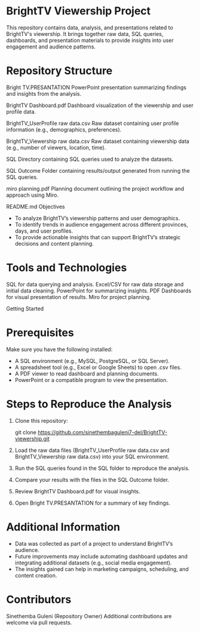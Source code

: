 # BrightTV Viewership Project

This repository contains data, analysis, and presentations related to BrightTV's viewership. It brings together raw data, SQL queries, dashboards, and presentation materials to provide insights into user engagement and audience patterns.

# Repository Structure

Bright TV.PRESANTATION
PowerPoint presentation summarizing findings and insights from the analysis.

BrightTV Dashboard.pdf
Dashboard visualization of the viewership and user profile data.

BrightTV_UserProfile raw data.csv
Raw dataset containing user profile information (e.g., demographics, preferences).

BrightTV_Viewership raw data.csv
Raw dataset containing viewership data (e.g., number of viewers, location, time).

SQL
Directory containing SQL queries used to analyze the datasets.

SQL Outcome
Folder containing results/output generated from running the SQL queries.

miro planning.pdf
Planning document outlining the project workflow and approach using Miro.

README.md Objectives

* To analyze BrightTV’s viewership patterns and user demographics.
* To identify trends in audience engagement across different provinces, days, and user profiles.
* To provide actionable insights that can support BrightTV’s strategic decisions and content planning.

# Tools and Technologies

SQL for data querying and analysis.
Excel/CSV for raw data storage and initial data cleaning.
PowerPoint for summarizing insights.
PDF Dashboards for visual presentation of results.
Miro for project planning.

 Getting Started
# Prerequisites
Make sure you have the following installed:

* A SQL environment (e.g., MySQL, PostgreSQL, or SQL Server).
* A spreadsheet tool (e.g., Excel or Google Sheets) to open .csv files.
* A PDF viewer to read dashboard and planning documents.
* PowerPoint or a compatible program to view the presentation.

# Steps to Reproduce the Analysis

1. Clone this repository:

   git clone https://github.com/sinethembaguleni7-del/BrightTV-viewership.git
   

2. Load the raw data files (BrightTV_UserProfile raw data.csv and BrightTV_Viewership raw data.csv) into your SQL environment.

3. Run the SQL queries found in the SQL folder to reproduce the analysis.

4. Compare your results with the files in the SQL Outcome folder.

5. Review BrightTV Dashboard.pdf for visual insights.

6. Open Bright TV.PRESANTATION for a summary of key findings.

# Additional Information

* Data was collected as part of a project to understand BrightTV’s audience.
* Future improvements may include automating dashboard updates and integrating additional datasets (e.g., social media engagement).
* The insights gained can help in marketing campaigns, scheduling, and content creation.

# Contributors

Sinethemba Guleni (Repository Owner)
Additional contributions are welcome via pull requests.


